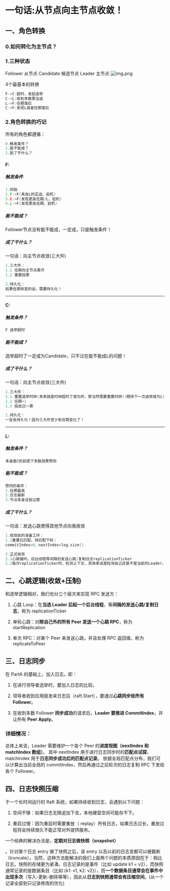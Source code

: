 # 一句话:从节点向主节点收敛！
## 一、角色转换
### 0.如何转化为主节点？
### 1.三种状态
Follower 从节点
Candidate 候选节点
Leader 主节点
![img.png](角色转化图.png)


4个最基本的转换
```C
F->C:超时，发起选举
C->L:收到多数票当选
L->F:任期落后
C->F:发现L或者任期落后
```

### 2.角色转换的巧记
所有的角色都遵循：
```C
0.触发条件？
1.能不能成？
2.能了干什么？
```
#### F:
##### 触发条件
```C
1.初始
2.F->F(来自L的压迫、宕机)
3.C->F(发现更高任期/L、宕机)
4.L->F(发现更高任期、宕机)
```
##### 能不能成？
Follower节点没有能不能成，一定成，只是触发条件！
##### 成了干什么？
一句话：向主节点收敛(三大件)
```C
1.三大件：
1.1 任期向主节点靠齐
1.2 重置投票

2.持久化：
如果任期改变的话，需要持久化！
```


---
#### C:
##### 触发条件？
```C
F 选举超时
```
##### 能不能成？
选举超时了一定成为Candidate，只不过在能不能成L的问题！
##### 成了干什么？
一句话：向主节点收敛(三大件)
```C
1.三大件：
1.1 重置选举时钟(本来就是时钟超时了成为的，那当然需要重置时钟)(期待下一次选举成为L)
1.2 任期+1
1.3 投自己一票

2.持久化：
一定会持久化！因为三大件至少有任期变化了！
```
---
#### L:
##### 触发条件？
```C
本身是C的前提下多数投票赞同
```
##### 能不能成？
```C
赞同的条件：
1.任期最高
2.日志最新
3.节点本身没投过票
```

##### 成了干什么？
一句话：发送心跳使得其他节点向我收敛
```C
1.收敛前的准备工作：
1.1重置已匹配、待匹配下标：
commitIndex=0、nextIndex=log.size()

2.正式收敛
2.1心跳循环。后台线程等间隔的发送心跳/复制日志replicationTicker
2.2每次replicationTicker时，检测上下文，具体来说是检测自己还是不是当前的Leader，不是就立即退出loop
```

## 二、心跳逻辑(收敛+压制)

和选举逻辑相对，我们也分三个层次来实现 RPC 发送方：​    

1. 心跳 Loop：在**当选 Leader 后起一个后台线程**，等**间隔的发送心跳/复制日志**，称为 replicationTicker​    

2. 单轮心跳：对**除自己外的所有 Peer 发送一个心跳 RPC**，称为 startReplication​

3. 单次 RPC：对某个 Peer 来发送心跳，并且处理 RPC 返回值，称为 replicateToPeer


## 三、日志同步
在 PartA 的基础上，加入日志。即：​    

1. 在进行领导者选举时，要加入日志的比较。​    

2. 领导者收到应用层发来日志后（raft.Start），要通过**心跳同步给所有 Follower**。​    

3. 在收到多数 Follower **同步成功**的请求后，**Leader 要推进 CommitIndex**，并让所有 **Peer Apply**。

### 详细情况：
总体上来说，Leader 需要维护一个各个 Peer 的**进度视图（nextIndex 和 matchIndex 数组）**。
其中 nextIndex 用于进行日志同步时的**匹配点试探**，matchIndex 用于**日志同步成功后的匹配点记录**。
依据全局匹配点分布，我们可以计算出当前全局的 commitIndex，然后再通过之后轮次的日志复制 RPC 下发给各个 Follower。


## 四、日志快照压缩

于一个长时间运行的 Raft 系统，如果持续收到日志，会遇到以下问题：​    

1. 空间不够：如果日志无限追加下去，本地硬盘空间可能存不下。​    

2. 重启过慢：因为重启时需要重放（ replay）所有日志，如果日志过长，重放过程将会持续很久不能正常对外提供服务。​    


一个经典的解决办法是，**定期对日志做快照（snapshot）**

。针对某个日志 entry 做了快照之后，该 entry 以及以前的日志变都可以被截断（truncate）。当然，这种方法能解决的我们上面两个问题的本质原因在于：相比日志，快照的存储更为紧凑。日志记录的是事件（比如 update k1 = v2），而快照通常记录的是数据条目（比如 {k1: v1, k2: v2}），而**一个数据条目通常会在事件中出现多次**（写入-更新-删除等等），因此从**日志到快照通常会有压缩空间**。(从一个记录全部到只记录修改的优化)


